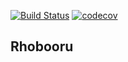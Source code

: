 [![Build Status](https://img.shields.io/endpoint.svg?url=https%3A%2F%2Factions-badge.atrox.dev%2Frhobooru%2Frhobooru%2Fbadge%3Fref%3Dmaster&style=flat)](https://actions-badge.atrox.dev/rhobooru/rhobooru/goto?ref=master) [![codecov](https://codecov.io/gh/rhobooru/rhobooru/branch/master/graph/badge.svg)](https://codecov.io/gh/rhobooru/rhobooru)

## Rhobooru

